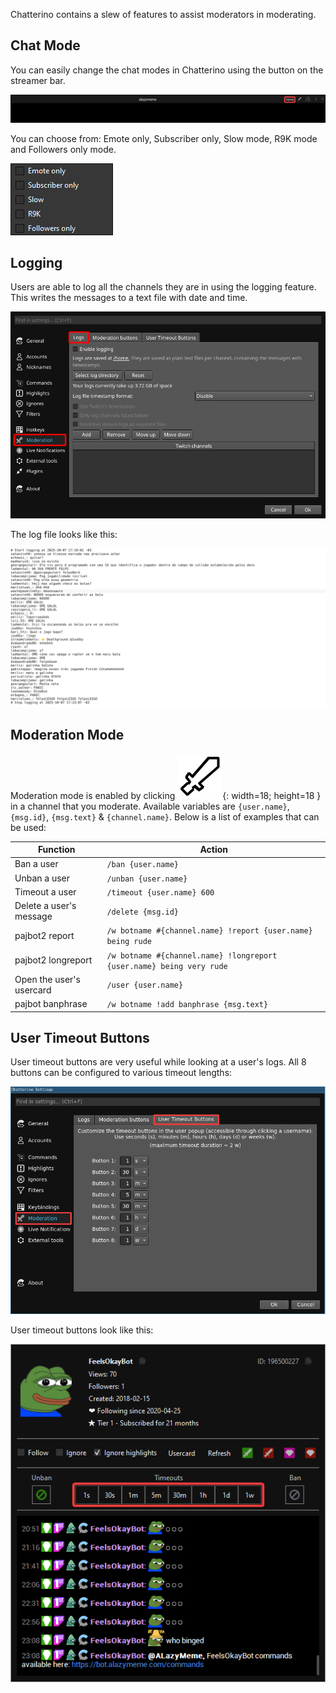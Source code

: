 Chatterino contains a slew of features to assist moderators in moderating.

## Chat Mode

You can easily change the chat modes in Chatterino using the button on the streamer bar.

![ChatModesOption](./images/moderation/chatModesOption.png)

You can choose from: Emote only, Subscriber only, Slow mode, R9K mode and Followers only mode.

![ChatModes](./images/moderation/chatModes.png)

## Logging

Users are able to log all the channels they are in using the logging feature. This writes the messages to a text file with date and time.

![Logging](./images/moderation/logging.png)

The log file looks like this:

![LogFileExample](./images/moderation/logExample.png)

## Moderation Mode

Moderation mode is enabled by clicking ![ModModeDisabled](./images/moderation/modModeDisabled.png){: width=18; height=18 } in a channel that you moderate. Available variables are `{user.name}`, `{msg.id}`, `{msg.text}` & `{channel.name}`. Below is a list of examples that can be used:

| Function                 | Action                                                               |
| ------------------------ | -------------------------------------------------------------------- |
| Ban a user               | `/ban {user.name}`                                                   |
| Unban a user             | `/unban {user.name}`                                                 |
| Timeout a user           | `/timeout {user.name} 600`                                           |
| Delete a user's message  | `/delete {msg.id}`                                                   |
| pajbot2 report           | `/w botname #{channel.name} !report {user.name} being rude`          |
| pajbot2 longreport       | `/w botname #{channel.name} !longreport {user.name} being very rude` |
| Open the user's usercard | `/user {user.name}`                                                  |
| pajbot banphrase         | `/w botname !add banphrase {msg.text}`                               |

## User Timeout Buttons

User timeout buttons are very useful while looking at a user's logs. All 8 buttons can be configured to various timeout lengths:

![UserTimeoutButtonsConfig](./images/moderation/userTimeoutButtonsConfig.png)

User timeout buttons look like this:

![UserTimeoutButtons](./images/moderation/userTimeoutButtons.png)

[nightly]: ../Help/#what-is-nightly-and-how-to-use-install-it
